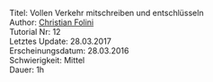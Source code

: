 Titel: Vollen Verkehr mitschreiben und entschlüsseln  
Author: <a href="mailto:christian.folini@netnea.com">Christian Folini</a>  
Tutorial Nr: 12  
Letztes Update: 28.03.2017  
Erscheinungsdatum: 28.03.2016  
Schwierigkeit: Mittel  
Dauer: 1h  
